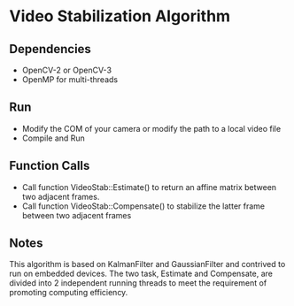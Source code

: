 # Video Stabilization Algorithm

## Dependencies

- OpenCV-2 or OpenCV-3
- OpenMP for multi-threads

## Run

- Modify the COM of your camera or modify the path to a local video file
- Compile and Run

## Function Calls
- Call function VideoStab::Estimate() to return an affine matrix between two adjacent frames.
- Call function VideoStab::Compensate() to stabilize the latter frame between two adjacent frames

## Notes
This algorithm is based on KalmanFilter and GaussianFilter and contrived to run on embedded devices.
The two task, Estimate and Compensate, are divided into 2 independent running threads to meet the requirement of promoting computing efficiency.


